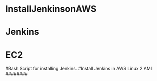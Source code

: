 # InstallJenkinsonAWS
# Jenkins
# EC2
#Bash Script for installing Jenkins.
#Install Jenkins in AWS Linux 2 AMI
########
